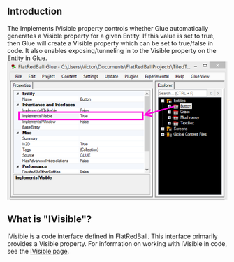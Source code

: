 ## Introduction

The Implements IVisible property controls whether Glue automatically generates a Visible property for a given Entity. If this value is set to true, then Glue will create a Visible property which can be set to true/false in code. It also enables exposing/tunneling in to the Visible property on the Entity in Glue. ![ImplementsIVisibleGeneralExample.png](/media/migrated_media-ImplementsIVisibleGeneralExample.png)

## What is "IVisible"?

IVisible is a code interface defined in FlatRedBall. This interface primarily provides a Visible property. For information on working with IVisible in code, see the [IVisible page](/frb/docs/index.php?title=FlatRedBall.Graphics.IVisible "FlatRedBall.Graphics.IVisible").
